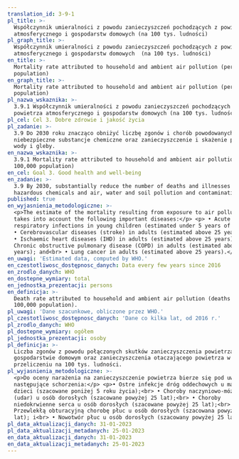 ```yaml
---
translation_id: 3-9-1
pl_title: >-
  Współczynnik umieralności z powodu zanieczyszczeń pochodzących z powietrza
  atmosferycznego i gospodarstw domowych (na 100 tys. ludności)
pl_graph_title: >-
  Współczynnik umieralności z powodu zanieczyszczeń pochodzących z powietrza
  atmosferycznego i gospodarstw domowych  (na 100 tys. ludności)
en_title: >-
  Mortality rate attributed to household and ambient air pollution (per 100,000
  population)
en_graph_title: >-
  Mortality rate attributed to household and ambient air pollution (per 100,000
  population)
pl_nazwa_wskaznika: >-
  3.9.1 Współczynnik umieralności z powodu zanieczyszczeń pochodzących z
  powietrza atmosferycznego i gospodarstw domowych (na 100 tys. ludności)
pl_cel: Cel 3. Dobre zdrowie i jakość życia
pl_zadanie: >-
  3.9 Do 2030 roku znacząco obniżyć liczbę zgonów i chorób powodowanych przez
  niebezpieczne substancje chemiczne oraz zanieczyszczenie i skażenie powietrza,
  wody i gleby.
en_nazwa_wskaznika: >-
  3.9.1 Mortality rate attributed to household and ambient air pollution (per
  100,000 population)
en_cel: Goal 3. Good health and well-being
en_zadanie: >-
  3.9 By 2030, substantially reduce the number of deaths and illnesses from
  hazardous chemicals and air, water and soil pollution and contamination
published: true
en_wyjasnienia_metodologiczne: >-
  <p>The estimate of the mortality resulting from exposure to air pollution
  takes into account the following important diseases:</p> <p> • Acute
  respiratory infections in young children (estimated under 5 years of age);<br>
  • Cerebrovascular diseases (stroke) in adults (estimated above 25 years);<br>
  • Ischaemic heart diseases (IHD) in adults (estimated above 25 years);<br> •
  Chronic obstructive pulmonary disease (COPD) in adults (estimated above 25
  years); and<br> • Lung cancer in adults (estimated above 25 years).</p>
en_uwagi: 'Estimated data, computed by WHO.'
en_czestotliwosc_dostępnosc_danych: Data every few years since 2016
en_zrodlo_danych: WHO
en_dostepne_wymiary: total
en_jednostka_prezentacji: persons
en_definicja: >-
  Death rate attributed to household and ambient air pollution (deaths per
  100,000 population).
pl_uwagi: 'Dane szacunkowe, obliczone przez WHO.'
pl_czestotliwosc_dostępnosc_danych: 'Dane co kilka lat, od 2016 r.'
pl_zrodlo_danych: WHO
pl_dostepne_wymiary: ogółem
pl_jednostka_prezentacji: osoby
pl_definicja: >-
  Liczba zgonów z powodu połączonych skutków zanieczyszczenia powietrza w
  gospodarstwie domowym oraz zanieczyszczenia otaczającego powietrza w
  przeliczeniu na 100 tys. ludności.
pl_wyjasnienia_metodologiczne: >-
  <p>Do oceny narażenia na zanieczyszczenie powietrza bierze się pod uwagę
  następujące schorzenia:</p> <p>• Ostre infekcje dróg oddechowych u małych
  dzieci (szacowane poniżej 5 roku życia);<br> • Choroby naczyniowo-mózgowe
  (udar) u osób dorosłych (szacowane powyżej 25 lat);<br> • Choroby
  niedokrwienne serca u osób dorosłych (szacowane powyżej 25 lat);<br> •
  Przewlekłą obturacyjną chorobę płuc u osób dorosłych (szacowana powyżej 25
  lat); i<br> • Nowotwór płuc u osób dorosłych (szacowany powyżej 25 lat).</p>
pl_data_aktualizacji_danych: 31-01-2023
pl_data_aktualizacji_metadanych: 25-01-2023
en_data_aktualizacji_danych: 31-01-2023
en_data_aktualizacji_metadanych: 25-01-2023
---
```

